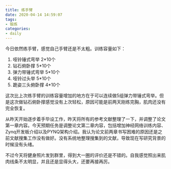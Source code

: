 ```yaml
---
title: 练手臂
date: 2020-04-14 14:59:07
tags:
- 锻炼
categories:
- daily
---
```


今日依然练手臂，感觉自己手臂还是不太粗。训练容量如下：

1. 哑铃锤式弯举 2*10个
2. 钻石俯卧撑 5*10个
3. 弹力带锤式弯举 5*10个
4. 哑铃过头举 5*10个
5. 跪姿三头俯卧撑 4*10个

这次比上次练手臂的训练容量增加的地方在于可以连续做5组弹力带锤式弯举。但是这次做钻石俯卧撑感觉没有上次轻松，原因可能是前两天刚练完胸，肌肉还没有完全恢复。

从昨天开始逐步着手毕设工作，昨天将所有的参考文献整理了一下，并调整了论文第一章内容。今天预期任务是调整论文第二章内容，包括增加神经网络训练内容、Zynq开发板介绍以及PYNQ架构介绍。我认为论文前两章书写困难的原因还是之前文献搜集工作没有做好。没有系统地整理搜集到的文献，导致现在写研究背景的时候没有头绪。

不过今天将健身照片发到群里，得到大一圈的评价还是不错的。自我感觉照出来肌肉线条不太明显，并且还是显得头大，还要再接再厉。
